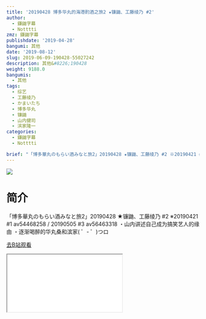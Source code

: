 ```yaml
---
title: '20190428 博多华丸的海港酌酒之旅2 ★镰鼬、工藤绫乃 #2'
author:
  - 鎌鼬字幕
  - Notttti
zmz: 鎌鼬字幕
publishdate: '2019-04-28'
bangumi: 其他
date: '2019-08-12'
slug: 2019-06-09-190428-55027242
description: 其他&#8226;190428
weight: 9188.0
bangumis:
  - 其他
tags:
  - 综艺
  - 工藤绫乃
  - かまいたち
  - 博多华丸
  - 镰鼬
  - 山内健司
  - 滨家隆一
categories:
  - 鎌鼬字幕
  - Notttti

brief: "「博多華丸のもらい酒みなと旅2」20190428 ★镰鼬、工藤绫乃 #2 ※20190421 #1 av54468258 / 20190505 #3 av56463318 ・山内讲述自己成为搞笑艺人的缘由 ・逐渐喝醉的华丸桑和滨家( ゜- ゜)つロ"
---
```

![](https://raw.githubusercontent.com/tcgriffith/owaraisite/master/static/tmpimg/1cca5d2a833661a7ffd7aa6437a91a51811d048b.jpg.480.jpg)
# 简介  
「博多華丸のもらい酒みなと旅2」20190428 ★镰鼬、工藤绫乃 #2
※20190421 #1 av54468258 / 20190505 #3 av56463318
・山内讲述自己成为搞笑艺人的缘由
・逐渐喝醉的华丸桑和滨家( ゜- ゜)つロ  

[去B站观看](https://www.bilibili.com/video/av55027242/)
<div class ="resp-container"><iframe class="testiframe" src="//player.bilibili.com/player.html?aid=55027242"", scrolling="no", allowfullscreen="true" > </iframe></div> 

